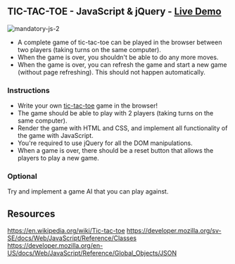 ## TIC-TAC-TOE - JavaScript & jQuery - [Live Demo]( https://truptigaonkar.github.io/mandatory-js-2/)
![mandatory-js-2](https://user-images.githubusercontent.com/14937374/79688286-a88b1000-824d-11ea-993e-51baeae20e94.gif)
* A complete game of tic-tac-toe can be played in the browser between two players (taking turns on the same computer).
* When the game is over, you shouldn't be able to do any more moves.
* When the game is over, you can refresh the game and start a new game (without page refreshing). This should not happen automatically.
### Instructions
* Write your own [tic-tac-toe](https://en.wikipedia.org/wiki/Tic-tac-toe) game in the browser!
* The game should be able to play with 2 players (taking turns on the same computer).
* Render the game with HTML and CSS, and implement all functionality of the game with JavaScript. 
* You're required to use jQuery for all the DOM manipulations.
* When a game is over, there should be a reset button that allows the players to play a new game.
### Optional
Try and implement a game AI that you can play against.
## Resources
https://en.wikipedia.org/wiki/Tic-tac-toe
https://developer.mozilla.org/sv-SE/docs/Web/JavaScript/Reference/Classes
https://developer.mozilla.org/en-US/docs/Web/JavaScript/Reference/Global_Objects/JSON

